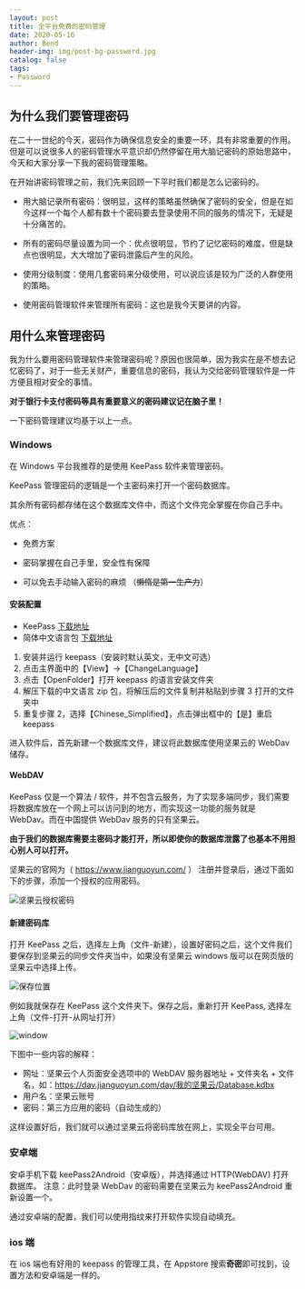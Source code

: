 ```yaml
---
layout: post
title: 全平台免费的密码管理
date: 2020-05-16
author: Bend
header-img: img/post-bg-password.jpg
catalog: false
tags:
- Password
---
```

## 为什么我们要管理密码

在二十一世纪的今天，密码作为确保信息安全的重要一环，具有非常重要的作用。但是可以说很多人的密码管理水平意识却仍然停留在用大脑记密码的原始思路中，今天和大家分享一下我的密码管理策略。

在开始讲密码管理之前，我们先来回顾一下平时我们都是怎么记密码的。

- 用大脑记录所有密码：很明显，这样的策略虽然确保了密码的安全，但是在如今这样一个每个人都有数十个密码要去登录使用不同的服务的情况下，无疑是十分痛苦的。

- 所有的密码尽量设置为同一个：优点很明显，节约了记忆密码的难度，但是缺点也很明显，大大增加了密码泄露后产生的风险。

- 使用分级制度：使用几套密码来分级使用，可以说应该是较为广泛的人群使用的策略。
  
- 使用密码管理软件来管理所有密码：这也是我今天要讲的内容。
  
## 用什么来管理密码

我为什么要用密码管理软件来管理密码呢？原因也很简单，因为我实在是不想去记忆密码了，对于一些无关财产，重要信息的密码，我认为交给密码管理软件是一件方便且相对安全的事情。

**对于银行卡支付密码等具有重要意义的密码建议记在脑子里！**

一下密码管理建议均基于以上一点。

### Windows

在 Windows 平台我推荐的是使用 KeePass 软件来管理密码。

KeePass 管理密码的逻辑是一个主密码来打开一个密码数据库。

其余所有密码都存储在这个数据库文件中，而这个文件完全掌握在你自己手中。

优点：

- 免费方案

- 密码掌握在自己手里，安全性有保障

- 可以免去手动输入密码的麻烦 （~~懒惰是第一生产力~~）

#### 安装配置

- KeePass [下载地址](https://keepass.info/download.html)
- 简体中文语言包 [下载地址](https://downloads.sourceforge.net/keepass/KeePass-2.45-Chinese_Simplified.zip)
  
1. 安装并运行 keepass（安装时默认英文，无中文可选）
2. 点击主界面中的【View】→【ChangeLanguage】
3. 点击【OpenFolder】打开 keepass 的语言安装文件夹
4. 解压下载的中文语言 zip 包，将解压后的文件复制并粘贴到步骤 3 打开的文件夹中
5. 重复步骤 2，选择【Chinese_Simplified】，点击弹出框中的【是】重启 keepass

进入软件后，首先新建一个数据库文件，建议将此数据库使用坚果云的 WebDav 储存。

#### WebDAV

KeePass 仅是一个算法 / 软件，并不包含云服务，为了实现多端同步，我们需要将数据库放在一个网上可以访问到的地方，而实现这一功能的服务就是 WebDav。而在中国提供 WebDav 服务的只有坚果云。

**由于我们的数据库需要主密码才能打开，所以即使你的数据库泄露了也基本不用担心别人可以打开。**

坚果云的官网为（ https://www.jianguoyun.com/ ） 注册并登录后，通过下面如下的步骤，添加一个授权的应用密码。

![坚果云授权密码](https://cdn.bend1031.top/img/坚果云授权密码.png)

#### 新建密码库

打开 KeePass 之后，选择左上角（文件-新建），设置好密码之后，这个文件我们要保存到坚果云的同步文件夹当中，如果没有坚果云 windows 版可以在网页版的坚果云中选择上传。

![保存位置](https://cdn.bend1031.top/img/20200720223245.png)

例如我就保存在 KeePass 这个文件夹下。保存之后，重新打开 KeePass, 选择左上角（文件-打开-从网址打开）

![window](https://cdn.bend1031.top/img/20200720223520.png)

下图中一些内容的解释：

- 网址：坚果云个人页面安全选项中的 WebDAV 服务器地址 + 文件夹名 + 文件名，如：https://dav.jianguoyun.com/dav/我的坚果云/Database.kdbx
- 用户名：坚果云账号
- 密码：第三方应用的密码（自动生成的）

这样设置好后，我们就可以通过坚果云将密码库放在网上，实现全平台可用。

### 安卓端

安卓手机下载 keePass2Android（安卓版），并选择通过 HTTP(WebDAV) 打开数据库。
注意：此时登录 WebDav 的密码需要在坚果云为 keePass2Android 重新设置一个。

通过安卓端的配置，我们可以使用指纹来打开软件实现自动填充。

### ios 端

在 ios 端也有好用的 keepass 的管理工具，在 Appstore 搜索**奇密**即可找到，设置方法和安卓端是一样的。
